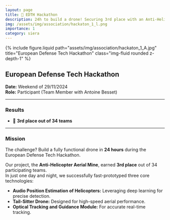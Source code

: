 ```yaml
---
layout: page
title: 🥉 EDTH Hackathon
description: 24h to build a drone! Securing 3rd place with an Anti-Helicopter Aerial Mine
img: /assets/img/association/hackaton_1_l.png
importance: 1
category: siera
---
```


<div class="row">
    <div class="col-sm mt-3 mt-md-0">
        {% include figure.liquid path="assets/img/association/hackaton_1_A.jpg" title="European Defense Tech Hackathon" class="img-fluid rounded z-depth-1" %}
    </div>
</div>

## European Defense Tech Hackathon

**Date:** Weekend of 29/11/2024  
**Role:** Participant (Team Member with Antoine Besset)

---

### Results

- 🥉 **3rd place out of 34 teams**  

---

### Mission

The challenge? Build a fully functional drone in **24 hours** during the European Defense Tech Hackathon.  

Our project, the **Anti-Helicopter Aerial Mine**, earned **3rd place** out of 34 participating teams.  
In just one day and night, we successfully fast-prototyped three core technologies:  
- **Audio Position Estimation of Helicopters:** Leveraging deep learning for precise detection.  
- **Tail-Sitter Drone:** Designed for high-speed aerial performance.  
- **Optical Tracking and Guidance Module:** For accurate real-time tracking.

